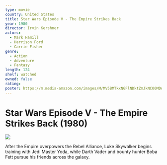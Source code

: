```yaml
---
type: movie
country: United States
title: Star Wars Episode V - The Empire Strikes Back
year: 1980
director: Irvin Kershner
actors:
  - Mark Hamill
  - Harrison Ford
  - Carrie Fisher
genre:
  - Action
  - Adventure
  - Fantasy
length: 124
shelf: watched
owned: false
rating:
poster: https://m.media-amazon.com/images/M/MV5BMTkxNGFlNDktZmJkNC00MDdhLTg0MTEtZjZiYWI3MGE5NWIwXkEyXkFqcGc@._V1_SX300.jpg
---
```


# Star Wars Episode V - The Empire Strikes Back (1980)

![](https://m.media-amazon.com/images/M/MV5BMTkxNGFlNDktZmJkNC00MDdhLTg0MTEtZjZiYWI3MGE5NWIwXkEyXkFqcGc@._V1_SX300.jpg)

After the Empire overpowers the Rebel Alliance, Luke Skywalker begins training with Jedi Master Yoda, while Darth Vader and bounty hunter Boba Fett pursue his friends across the galaxy.